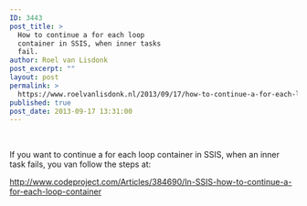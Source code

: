 ```yaml
---
ID: 3443
post_title: >
  How to continue a for each loop
  container in SSIS, when inner tasks
  fail.
author: Roel van Lisdonk
post_excerpt: ""
layout: post
permalink: >
  https://www.roelvanlisdonk.nl/2013/09/17/how-to-continue-a-for-each-loop-container-in-ssis-when-inner-tasks-fail/
published: true
post_date: 2013-09-17 13:31:00
---
```

<p>&#160;</p>  <p>If you want to continue a for each loop container in SSIS, when an inner task fails, you van follow the steps at:</p>  <p><a href="http://www.codeproject.com/Articles/384690/In-SSIS-how-to-continue-a-for-each-loop-container">http://www.codeproject.com/Articles/384690/In-SSIS-how-to-continue-a-for-each-loop-container</a></p>